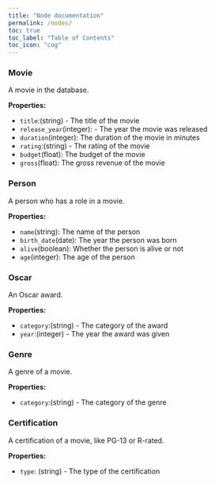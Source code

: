 ```yaml
---
title: "Node documentation"
permalink: /nodes/
toc: true
toc_label: "Table of Contents"
toc_icon: "cog"
---
```



### Movie
A movie in the database.

**Properties:**
- `title`:(string) - The title of the movie 
- `release_year`(integer): - The year the movie was released 
- `duration`(integer): The duration of the movie in minutes
- `rating`:(string) - The rating of the movie
- `budget`(float): The budget of the movie
- `gross`(float): The gross revenue of the movie

### Person
A person who has a role in a movie.

**Properties:**
- `name`(string): The name of the person 
- `birth_date`(date): The year the person was born
- `alive`(boolean): Whether the person is alive or not
- `age`(integer): The age of the person

### Oscar
An Oscar award.

**Properties:**
- `category`:(string) - The category of the award
- `year`:(integer) - The year the award was given

### Genre
A genre of a movie.

**Properties:**
- `category`:(string) - The category of the genre

### Certification
A certification of a movie, like PG-13 or R-rated.

**Properties:**
- `type`: (string) - The type of the certification

